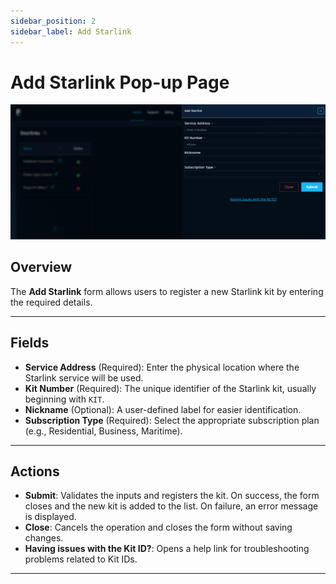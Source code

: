 ```yaml
---
sidebar_position: 2
sidebar_label: Add Starlink
---
```


# Add Starlink Pop-up Page
![Add Starlink](./images/add_starlink.png)

## Overview

The **Add Starlink** form allows users to register a new Starlink kit by entering the required details.

---

## Fields

- **Service Address** (Required): Enter the physical location where the Starlink service will be used.  
- **Kit Number** (Required): The unique identifier of the Starlink kit, usually beginning with `KIT`.  
- **Nickname** (Optional): A user-defined label for easier identification.  
- **Subscription Type** (Required): Select the appropriate subscription plan (e.g., Residential, Business, Maritime).  

---

## Actions

- **Submit**: Validates the inputs and registers the kit. On success, the form closes and the new kit is added to the list. On failure, an error message is displayed.  
- **Close**: Cancels the operation and closes the form without saving changes.  
- **Having issues with the Kit ID?**: Opens a help link for troubleshooting problems related to Kit IDs.  

---
